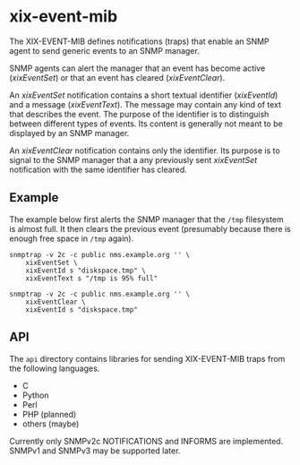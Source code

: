 xix-event-mib
=============

The XIX-EVENT-MIB defines notifications (traps) that enable an SNMP
agent to send generic events to an SNMP manager. 

SNMP agents can alert the manager that an event has become active
(*xixEventSet*) or that an event has cleared (*xixEventClear*).

An *xixEventSet* notification contains a short textual identifier 
(*xixEventId*) and a message (*xixEventText*). The message may contain 
any kind of text that describes the event.  The purpose of the 
identifier is to distinguish between different types of events. Its 
content is generally not meant to be displayed by an SNMP manager.

An *xixEventClear* notification contains only the identifier. Its 
purpose is to signal to the SNMP manager that a any previously
sent *xixEventSet* notification with the same identifier has
cleared.


Example
--------

The example below first alerts the SNMP manager that the `/tmp`
filesystem is almost full. It then clears the previous event
(presumably because there is enough free space in `/tmp` again).

    snmptrap -v 2c -c public nms.example.org '' \
        xixEventSet \
        xixEventId s "diskspace.tmp" \
        xixEventText s "/tmp is 95% full"

    snmptrap -v 2c -c public nms.example.org '' \
        xixEventClear \
        xixEventId s "diskspace.tmp"


API
---

The `api` directory contains libraries for sending XIX-EVENT-MIB traps
from the following languages.

  * C
  * Python
  * Perl
  * PHP (planned)
  * others (maybe)

Currently only SNMPv2c NOTIFICATIONS and INFORMS are implemented. SNMPv1
and SNMPv3 may be supported later.


